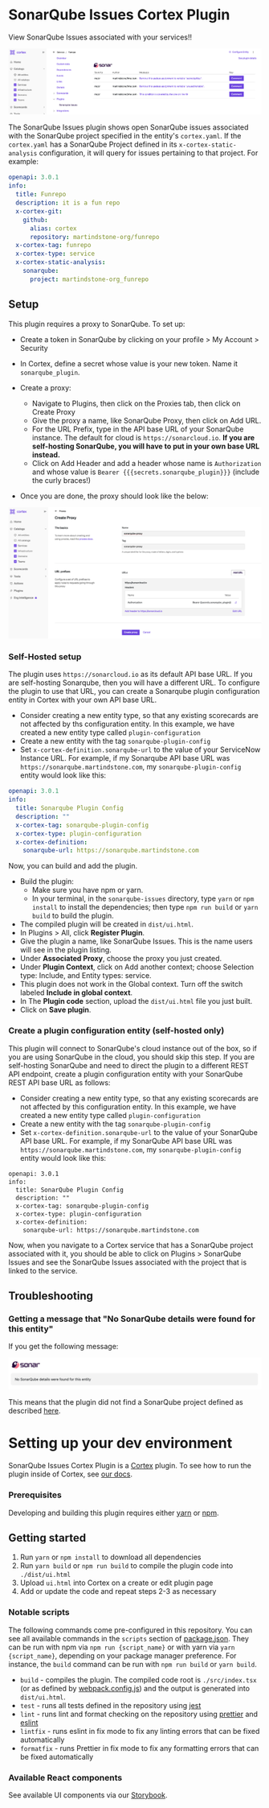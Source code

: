 # SonarQube Issues Cortex Plugin

View SonarQube Issues associated with your services!!

<div align="center"><img src="img/sonarqube-plugin.png" /></div>

The SonarQube Issues plugin shows open SonarQube issues associated with the SonarQube project specified in the entity's `cortex.yaml`. If the `cortex.yaml` has a SonarQube Project defined in its `x-cortex-static-analysis` configuration, it will query for issues pertaining to that project. For example:

```yaml
openapi: 3.0.1
info:
  title: Funrepo
  description: it is a fun repo
  x-cortex-git:
    github:
      alias: cortex
      repository: martindstone-org/funrepo
  x-cortex-tag: funrepo
  x-cortex-type: service
  x-cortex-static-analysis:
    sonarqube:
      project: martindstone-org_funrepo
```

## Setup

This plugin requires a proxy to SonarQube. To set up:

- Create a token in SonarQube by clicking on your profile > My Account > Security
- In Cortex, define a secret whose value is your new token. Name it `sonarqube_plugin`.
- Create a proxy:

  - Navigate to Plugins, then click on the Proxies tab, then click on Create Proxy
  - Give the proxy a name, like SonarQube Proxy, then click on Add URL.
  - For the URL Prefix, type in the API base URL of your SonarQube instance. The default for cloud is `https://sonarcloud.io`. **If you are self-hosting SonarQube, you will have to put in your own base URL instead.**
  - Click on Add Header and add a header whose name is `Authorization` and whose value is `Bearer {{{secrets.sonarqube_plugin}}}` (include the curly braces!)

- Once you are done, the proxy should look like the below:

<div align="center"><img src="img/sonarqube-proxy.png"></div>

### Self-Hosted setup

The plugin uses `https://sonarcloud.io` as its default API base URL. If you are self-hosting Sonarqube, then you will have a different URL. To configure the plugin to use that URL, you can create a Sonarqube plugin configuration entity in Cortex with your own API base URL.

- Consider creating a new entity type, so that any existing scorecards are not affected by ths configuration entity. In this example, we have created a new entity type called `plugin-configuration`
- Create a new entity with the tag `sonarqube-plugin-config`
- Set `x-cortex-definition.sonarqube-url` to the value of your ServiceNow Instance URL. For example, if my Sonarqube API base URL was `https://sonarqube.martindstone.com`, my `sonarqube-plugin-config` entity would look like this:

```yaml
openapi: 3.0.1
info:
  title: Sonarqube Plugin Config
  description: ""
  x-cortex-tag: sonarqube-plugin-config
  x-cortex-type: plugin-configuration
  x-cortex-definition:
    sonarqube-url: https://sonarqube.martindstone.com
```

Now, you can build and add the plugin.

- Build the plugin:
  - Make sure you have npm or yarn.
  - In your terminal, in the `sonarqube-issues` directory, type `yarn` or `npm install` to install the dependencies; then type `npm run build` or `yarn build` to build the plugin.
- The compiled plugin will be created in `dist/ui.html`.
- In Plugins > All, click **Register Plugin**.
- Give the plugin a name, like SonarQube Issues. This is the name users will see in the plugin listing.
- Under **Associated Proxy**, choose the proxy you just created.
- Under **Plugin Context**, click on Add another context; choose Selection type: Include, and Entity types: service.
- This plugin does not work in the Global context. Turn off the switch labeled **Include in global context**.
- In The **Plugin code** section, upload the `dist/ui.html` file you just built.
- Click on **Save plugin**.

### Create a plugin configuration entity (self-hosted only)

This plugin will connect to SonarQube's cloud instance out of the box, so if you are using SonarQube in the cloud, you should skip this step. If you are self-hosting SonarQube and need to direct the plugin to a different REST API endpoint, create a plugin configuration entity with your SonarQube REST API base URL as follows:

- Consider creating a new entity type, so that any existing scorecards are not affected by this configuration entity. In this example, we have created a new entity type called `plugin-configuration`
- Create a new entity with the tag `sonarqube-plugin-config`
- Set `x-cortex-definition.sonarqube-url` to the value of your SonarQube API base URL. For example, if my SonarQube API base URL was `https://sonarqube.martindstone.com`, my `sonarqube-plugin-config` entity would look like this:

```
openapi: 3.0.1
info:
  title: SonarQube Plugin Config
  description: ""
  x-cortex-tag: sonarqube-plugin-config
  x-cortex-type: plugin-configuration
  x-cortex-definition:
    sonarqube-url: https://sonarqube.martindstone.com
```

Now, when you navigate to a Cortex service that has a SonarQube project associated with it, you should be able to click on Plugins > SonarQube Issues and see the SonarQube Issues associated with the project that is linked to the service.

## Troubleshooting

### Getting a message that "No SonarQube details were found for this entity"

If you get the following message:

<div align="center"><img src="img/sonarqube-no-project.png" width="540" /></div>

This means that the plugin did not find a SonarQube project defined as described [here](https://docs.cortex.io/docs/reference/integrations/sonarqube#entity-descriptor).

# Setting up your dev environment

SonarQube Issues Cortex Plugin is a [Cortex](https://www.cortex.io/) plugin. To see how to run the plugin inside of Cortex, see [our docs](https://docs.cortex.io/docs/plugins).

### Prerequisites

Developing and building this plugin requires either [yarn](https://classic.yarnpkg.com/lang/en/docs/install/) or [npm](https://docs.npmjs.com/downloading-and-installing-node-js-and-npm).

## Getting started

1. Run `yarn` or `npm install` to download all dependencies
2. Run `yarn build` or `npm run build` to compile the plugin code into `./dist/ui.html`
3. Upload `ui.html` into Cortex on a create or edit plugin page
4. Add or update the code and repeat steps 2-3 as necessary

### Notable scripts

The following commands come pre-configured in this repository. You can see all available commands in the `scripts` section of [package.json](./package.json). They can be run with npm via `npm run {script_name}` or with yarn via `yarn {script_name}`, depending on your package manager preference. For instance, the `build` command can be run with `npm run build` or `yarn build`.

- `build` - compiles the plugin. The compiled code root is `./src/index.tsx` (or as defined by [webpack.config.js](webpack.config.js)) and the output is generated into `dist/ui.html`.
- `test` - runs all tests defined in the repository using [jest](https://jestjs.io/)
- `lint` - runs lint and format checking on the repository using [prettier](https://prettier.io/) and [eslint](https://eslint.org/)
- `lintfix` - runs eslint in fix mode to fix any linting errors that can be fixed automatically
- `formatfix` - runs Prettier in fix mode to fix any formatting errors that can be fixed automatically

### Available React components

See available UI components via our [Storybook](https://cortexapps.github.io/plugin-core/).
